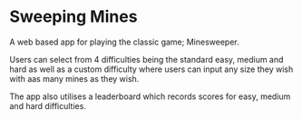 # Sweeping Mines

A web based app for playing the classic game; Minesweeper. 

Users can select from 4 difficulties being the standard easy, medium and hard as well as a custom difficulty where users can input any size they wish with aas many mines as they wish. 

The app also utilises a leaderboard which records scores for easy, medium and hard difficulties. 
